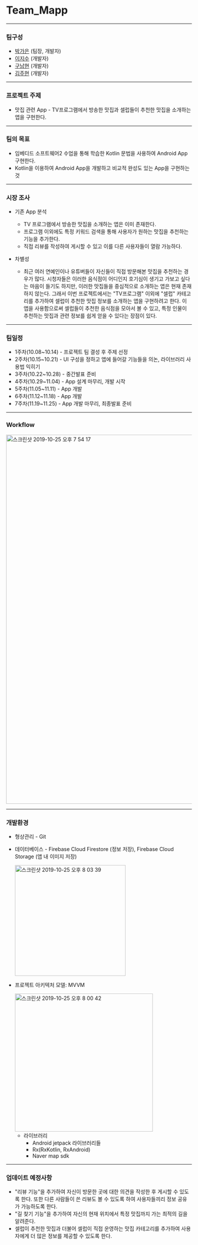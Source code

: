 # Team_Mapp

---

### 팀구성

- [박가은](https://github.com/pTina) (팀장, 개발자)
- [이지수](https://github.com/ljsgold2001) (개발자)
- [구남현](https://github.com/namhyun-gu) (개발자)
- [김주현](https://github.com/201511094) (개발자)

---

### 프로젝트 주제

- 맛집 관련 App - TV프로그램에서 방송한 맛집과 셀럽들이 추천한 맛집을 소개하는 앱을 구현한다.

---

### 팀의 목표

- 임베디드 소프트웨어2 수업을 통해 학습한 Kotlin 문법을 사용하여 Android App구현한다.
- Kotlin을 이용하여 Android App을 개발하고 비교적 완성도 있는 App을 구현하는 것

---

### 시장 조사

- 기존 App 분석

  - TV 프로그램에서 방송한 맛집을 소개하는 앱은 이미 존재한다.
  - 프로그램 이외에도 특정 키워드 검색을 통해 사용자가 원하는 맛집을 추천하는 기능을 추가한다.
  - 직접 리뷰를 작성하여 게시할 수 있고 이를 다른 사용자들이 열람 가능하다.

- 차별성

  - 최근 여러 연예인이나 유튜버들이 자신들이 직접 방문해본 맛집을 추천하는 경우가 많다. 시청자들은 이러한 음식점이 어디인지 호기심이 생기고 가보고 싶다는 마음이 들기도 하지만, 이러한 맛집들을 중심적으로 소개하는 앱은 현재 존재하지 않는다. 그래서 이번 프로젝트에서는 "TV프로그램" 이외에 "셀럽" 카테고리를 추가하여 셀럽이 추천한 맛집 정보를 소개하는 앱을 구현하려고 한다. 이 앱을 사용함으로써 셀럽들이 추천한 음식점을 모아서 볼 수 있고, 특정 인물이 추천하는 맛집과 관련 정보를 쉽게 얻을 수 있다는 장점이 있다.

---

### 팀일정

- 1주차(10.08~10.14) - 프로젝트 팀 결성 후 주제 선정
- 2주차(10.15~10.21) - UI 구성을 정하고 앱에 들어갈 기능들을 의논, 라이브러리 사용법 익히기
- 3주차(10.22~10.28) - 중간발표 준비
- 4주차(10.29~11.04) - App 설계 마무리, 개발 시작
- 5주차(11.05~11.11) - App 개발
- 6주차(11.12~11.18) - App 개발
- 7주차(11.19~11.25) - App 개발 마무리, 최종발표 준비

---

### Workflow

<img width="1000" alt="스크린샷 2019-10-25 오후 7 54 17" src="https://user-images.githubusercontent.com/48313074/67565811-41d6df00-f761-11e9-9ede-bbe1fc6aa76f.png">

---

### 개발환경

- 형상관리 - Git

- 데이터베이스 - Firebase Cloud Firestore (정보 저장), Firebase Cloud Storage (앱 내 이미지 저장)

  <img width="300" alt="스크린샷 2019-10-25 오후 8 03 39" src="https://user-images.githubusercontent.com/48313074/67566380-9595f800-f762-11e9-9e7e-712049124b66.png">

- 프로젝트 아키텍처 모델: MVVM

  <img width="374" alt="스크린샷 2019-10-25 오후 8 00 42" src="https://user-images.githubusercontent.com/48313074/67566490-dc83ed80-f762-11e9-820c-d295b61ef2ca.png">

  - 라이브러리
    - Android jetpack 라이브러리들
    - Rx(RxKotlin, RxAndroid)
    - Naver map sdk

---

### 업데이트 예정사항

- "리뷰 기능"을 추가하여 자신이 방문한 곳에 대한 의견을 작성한 후 게시할 수 있도록 한다. 또한 다른 사람들이 쓴 리뷰도 볼 수 있도록 하여 사용자들끼리 정보 공유가 가능하도록 한다.
- "길 찾기 기능"을 추가하여 자신의 현재 위치에서 특정 맛집까지 가는 최적의 길을 알려준다.
- 셀럽이 추천한 맛집과 더불어 셀럽이 직접 운영하는 맛집 카테고리를 추가하여 사용자에게 더 많은 정보를 제공할 수 있도록 한다.
